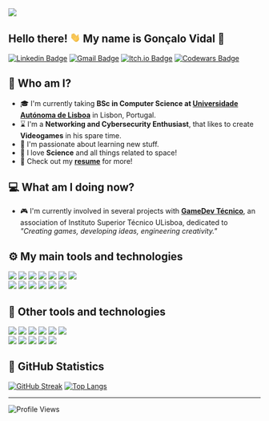 <img src="https://i.pinimg.com/originals/bb/b0/f9/bbb0f94cd0afca974bed090c7f31aa95.jpg" widht=601 height=200>

<h2> Hello there! <img src="https://raw.githubusercontent.com/ABSphreak/ABSphreak/master/gifs/Hi.gif" height="20px"> My name is Gonçalo Vidal 👾</h2>

[![Linkedin Badge](https://img.shields.io/badge/-LinkedIn-blue?style=flat-square&logo=Linkedin&logoColor=white&link=https://www.linkedin.com/in/gonçalo-vidal-ab3980169/)](https://www.linkedin.com/in/gonçalo-vidal-ab3980169/)
[![Gmail Badge](https://img.shields.io/badge/-Gmail-d14836?style=flat-square&logo=Gmail&logoColor=white&link=mailto:gmartins.offc@gmail.com)](mailto:gmartins.offc@gmail.com)
[![Itch.io Badge](https://img.shields.io/badge/-Itch.io-FA5C5C?style=flat-square&logo=itchdotio&logoColor=white&link=https://psytins.itch.io)](https://psytins.itch.io)
[![Codewars Badge](https://img.shields.io/badge/-Codewars-B1361E?style=flat-square&logo=codewars&logoColor=white&link=https://www.codewars.com/users/psytins)](https://www.codewars.com/users/psytins)




## 🥭 Who am I? 
- 🎓 I'm currently taking **BSc in Computer Science at [Universidade Autónoma de Lisboa](https://autonoma.pt)** in Lisbon, Portugal.
- ⌛ I'm a **Networking and Cybersecurity Enthusiast**, that likes to create **Videogames** in his spare time.
- 📖 I'm passionate about learning new stuff.
- 🌠 I love **Science** and all things related to space!
- 🔭 Check out my **[resume](https://github.com/psytins/psytins/blob/d743f85e17dd3d0b618db38e082de05f5f9a738e/cv_pt_en_Gon%C3%A7aloVidal_09_03_2024.pdf)** for more! 

## 💻 What am I doing now?
- 🎮 I'm currently involved in several projects with **[GameDev Técnico](https://gamedev.tecnico.ulisboa.pt/about/)**, an association of Instituto Superior Técnico ULisboa, dedicated to *"Creating games, developing ideas, engineering creativity."*

## ⚙️ My main tools and technologies
<img src="https://img.shields.io/badge/GitHub-555555.svg?&style=flat&logo=github&logoColor=181717"> <img src="https://img.shields.io/badge/Linux-555555.svg?&style=flat&logo=linux&logoColor=FCC624"> <img src="https://img.shields.io/badge/Windows-555555.svg?&style=flat&logo=windows&logoColor=0078D6"> <img src="https://img.shields.io/badge/VS Code-555555?style=flat&logo=visual-studio-code&logoColor=007ACC"> <img src="https://img.shields.io/badge/Visual%20Studio-555555.svg?&style=flat&logo=visual-studio&logoColor=5C2D91"> <img src="https://img.shields.io/badge/IntelliJ%20IDEA-555555.svg?&style=flat&logo=intellij-idea&logoColor=FA5C5C"> <img src="https://img.shields.io/badge/Unity-555555.svg?&style=flat&logo=Unity&logoColor=FFFFFF"> <br>
<img src="https://img.shields.io/badge/C/C++-555555.svg?&style=flat&logo=c&logoColor=A8B9CC"> <img src="https://img.shields.io/badge/C%20Sharp-555555.svg?&style=flat&logo=c-sharp&logoColor=239120"> <img src="https://img.shields.io/badge/Python-555555.svg?&style=flat&logo=python&logoColor=3776AB"> <img src="https://img.shields.io/badge/JavaScript-555555.svg?&style=flat&logo=javascript&logoColor=F7DF1E"> <img src="https://img.shields.io/badge/HTML5-555555.svg?&style=flat&logo=html5&logoColor=E34F26"> <img src="https://img.shields.io/badge/CSS3-555555.svg?&style=flat&logo=css3&logoColor=1572B6">


## 🎨 Other tools and technologies
<img src="https://img.shields.io/badge/Adobe%20Photoshop-555555.svg?&style=flat&logo=adobe-photoshop&logoColor=31A8FF"> <img src="https://img.shields.io/badge/Inkscape-555555.svg?&style=flat&logo=inkscape&logoColor=000000"> <img src="https://img.shields.io/badge/VirtualBox-555555.svg?&style=flat&logo=virtualbox&logoColor=183A61"> <img src="https://img.shields.io/badge/Wireshark-555555.svg?&style=flat&logo=wireshark&logoColor=1679A7"> <img src="https://img.shields.io/badge/Cisco-555555.svg?&style=flat&logo=cisco&logoColor=1BA0D7"> <img src="https://img.shields.io/badge/IBM-555555.svg?&style=flat&logo=ibm&logoColor=052FAD"> <br>
<img src="https://img.shields.io/badge/Hack%20The%20Box-555555.svg?&style=flat&logo=hack-the-box&logoColor=9FEF00"> <img src="https://img.shields.io/badge/TryHackMe-555555.svg?&style=flat&logo=tryhackme&logoColor=212C42"> <img src="https://img.shields.io/badge/Arduino-555555.svg?&style=flat&logo=arduino&logoColor=00979D"> <img src="https://img.shields.io/badge/Ethereum-555555.svg?&style=flat&logo=ethereum&logoColor=3C3C3D"> <img src="https://img.shields.io/badge/Bitcoin-555555.svg?&style=flat&logo=bitcoin&logoColor=F7931A">  

## 🚀 GitHub Statistics
[![GitHub Streak](https://github-readme-streak-stats.herokuapp.com?user=psytins&theme=gruvbox&hide_border=true&count-private=true)](https://git.io/streak-stats)
[![Top Langs](https://github-readme-stats.vercel.app/api/top-langs/?username=psytins&theme=gruvbox&hide_border=true&langs_count=10&layout=compact)](https://github.com/psytins/github-readme-stats)

---

![Profile Views](https://komarev.com/ghpvc/?username=psytins)


